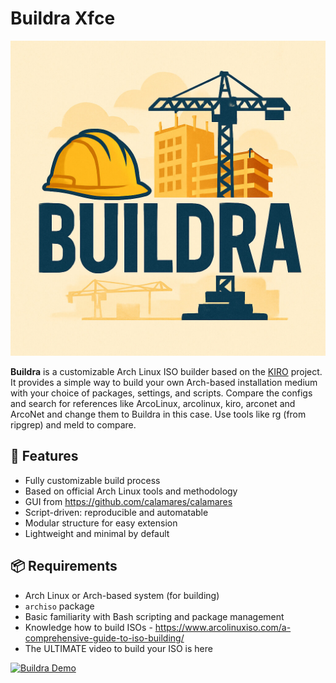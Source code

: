 # Buildra Xfce

![Buildra Logo](buildra.jpg)

**Buildra** is a customizable Arch Linux ISO builder based on the [KIRO](https://github.com/kirodubes) project. It provides a simple way to build your own Arch-based installation medium with your choice of packages, settings, and scripts. Compare the configs and search for references like ArcoLinux, arcolinux, kiro, arconet and ArcoNet and change them to Buildra in this case. Use tools like rg (from ripgrep) and meld to compare.

## 🚀 Features

- Fully customizable build process
- Based on official Arch Linux tools and methodology
- GUI from https://github.com/calamares/calamares
- Script-driven: reproducible and automatable
- Modular structure for easy extension
- Lightweight and minimal by default

## 📦 Requirements

- Arch Linux or Arch-based system (for building)
- `archiso` package
- Basic familiarity with Bash scripting and package management
- Knowledge how to build ISOs - https://www.arcolinuxiso.com/a-comprehensive-guide-to-iso-building/
- The ULTIMATE video to build your ISO is here

[![Buildra Demo](https://img.youtube.com/vi/3jdKH6bLgUE/0.jpg)](https://youtu.be/3jdKH6bLgUE)
